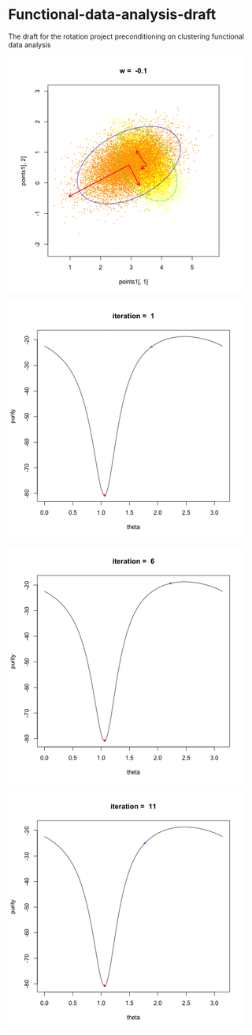 # Functional-data-analysis-draft


The draft for the rotation project preconditioning on clustering functional data  analysis


![image](https://github.com/sakuramomo1005/Functional-data-analysis-draft/blob/master/1.gif)


![image](https://github.com/sakuramomo1005/Functional-data-analysis-draft/blob/master/2.gif)


![image](https://github.com/sakuramomo1005/Functional-data-analysis-draft/blob/master/3.gif)


![image](https://github.com/sakuramomo1005/Functional-data-analysis-draft/blob/master/4.gif)

